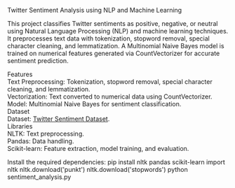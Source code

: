 
Twitter Sentiment Analysis using NLP and Machine Learning  

This project classifies Twitter sentiments as positive, negative, or neutral using Natural Language Processing (NLP) and machine learning techniques. It preprocesses text data with tokenization, stopword removal, special character cleaning, and lemmatization. A Multinomial Naive Bayes model is trained on numerical features generated via CountVectorizer for accurate sentiment prediction.  

Features  
Text Preprocessing: Tokenization, stopword removal, special character cleaning, and lemmatization.  
Vectorization: Text converted to numerical data using CountVectorizer.  
Model: Multinomial Naive Bayes for sentiment classification.  
Dataset  
Dataset: [Twitter Sentiment Dataset](https://raw.githubusercontent.com/suhasmaddali/Twitter-Sentiment-Analysis/refs/heads/main/train.csv).  
Libraries  
NLTK: Text preprocessing.  
Pandas: Data handling.  
Scikit-learn: Feature extraction, model training, and evaluation.  

Install the required dependencies:
pip install nltk pandas scikit-learn
import nltk
nltk.download('punkt')
nltk.download('stopwords')
python sentiment_analysis.py



